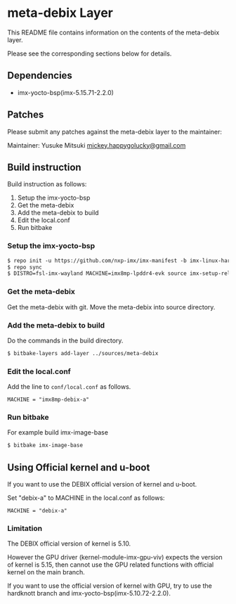 # meta-debix Layer

This README file contains information on the contents of the meta-debix layer.

Please see the corresponding sections below for details.

## Dependencies

  * imx-yocto-bsp(imx-5.15.71-2.2.0)

## Patches

Please submit any patches against the meta-debix layer to the maintainer:

Maintainer: Yusuke Mitsuki <mickey.happygolucky@gmail.com>


## Build instruction

Build instruction as follows:

1. Setup the imx-yocto-bsp
2. Get the meta-debix
3. Add the meta-debix to build
4. Edit the local.conf
5. Run bitbake

### Setup the imx-yocto-bsp

```txt
$ repo init -u https://github.com/nxp-imx/imx-manifest -b imx-linux-hardknott -m imx-5.15.71-2.2.0
$ repo sync
$ DISTRO=fsl-imx-wayland MACHINE=imx8mp-lpddr4-evk source imx-setup-release.sh -b build
```

### Get the meta-debix

Get the meta-debix with git.
Move the meta-debix into source directory.

### Add the meta-debix to build

Do the commands in the build directory.

```txt
$ bitbake-layers add-layer ../sources/meta-debix
```

### Edit the local.conf

Add the line to `conf/local.conf` as follows.

```
MACHINE = "imx8mp-debix-a"
```

###  Run bitbake

For example build imx-image-base

```txt
$ bitbake imx-image-base
```

## Using Official kernel and u-boot

If you want to use the DEBIX official version of kernel and u-boot.

Set "debix-a" to MACHINE in the local.conf as follows:

```
MACHINE = "debix-a"
```

### Limitation

The DEBIX official version of kernel is 5.10.

However the GPU driver (kernel-module-imx-gpu-viv) expects the version of kernel is 5.15,
then cannot use the GPU related functions with official kernel on the main branch.

If you want to use the official version of kernel with GPU, try to use the hardknott branch and imx-yocto-bsp(imx-5.10.72-2.2.0).
